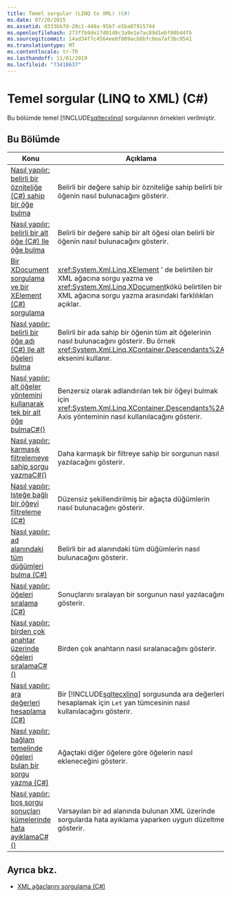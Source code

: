 ```yaml
---
title: Temel sorgular (LINQ to XML) (C#)
ms.date: 07/20/2015
ms.assetid: d333bb7d-20c1-448a-95b7-e5ba07915744
ms.openlocfilehash: 273ffb9de17d01d0c3a9e1e7ac89d1ebf80b44fb
ms.sourcegitcommit: 14ad34f7c4564ee0f009acb8bfc0ea7af3bc9541
ms.translationtype: MT
ms.contentlocale: tr-TR
ms.lasthandoff: 11/01/2019
ms.locfileid: "73418637"
---
```

# <a name="basic-queries-linq-to-xml-c"></a>Temel sorgular (LINQ to XML) (C#)
Bu bölümde temel [!INCLUDE[sqltecxlinq](~/includes/sqltecxlinq-md.md)] sorgularının örnekleri verilmiştir.  
  
## <a name="in-this-section"></a>Bu Bölümde  
  
|Konu|Açıklama|  
|-----------|-----------------|  
|[Nasıl yapılır: belirli bir özniteliğe (C#) sahip bir öğe bulma](./how-to-find-an-element-with-a-specific-attribute.md)|Belirli bir değere sahip bir özniteliğe sahip belirli bir öğenin nasıl bulunacağını gösterir.|  
|[Nasıl yapılır: belirli bir alt öğe (C#) Ile öğe bulma](./how-to-find-an-element-with-a-specific-child-element.md)|Belirli bir değere sahip bir alt öğesi olan belirli bir öğenin nasıl bulunacağını gösterir.|  
|[Bir XDocument sorgulama ve bir XElement (C#) sorgulama](./querying-an-xdocument-vs-querying-an-xelement.md)|<xref:System.Xml.Linq.XElement> ' de belirtilen bir XML ağacına sorgu yazma ve <xref:System.Xml.Linq.XDocument>kökü belirtilen bir XML ağacına sorgu yazma arasındaki farklılıkları açıklar.|  
|[Nasıl yapılır: belirli bir öğe adı (C#) Ile alt öğeleri bulma](./how-to-find-descendants-with-a-specific-element-name.md)|Belirli bir ada sahip bir öğenin tüm alt öğelerinin nasıl bulunacağını gösterir. Bu örnek <xref:System.Xml.Linq.XContainer.Descendants%2A> eksenini kullanır.|  
|[Nasıl yapılır: alt öğeler yöntemini kullanarak tek bir alt öğe bulmaC#()](./how-to-find-a-single-descendant-using-the-descendants-method.md)|Benzersiz olarak adlandırılan tek bir öğeyi bulmak için <xref:System.Xml.Linq.XContainer.Descendants%2A> Axis yönteminin nasıl kullanılacağını gösterir.|  
|[Nasıl yapılır: karmaşık filtrelemeye sahip sorgu yazmaC#()](./how-to-write-queries-with-complex-filtering.md)|Daha karmaşık bir filtreye sahip bir sorgunun nasıl yazılacağını gösterir.|  
|[Nasıl yapılır: Isteğe bağlı bir öğeyi filtreleme (C#)](./how-to-filter-on-an-optional-element.md)|Düzensiz şekillendirilmiş bir ağaçta düğümlerin nasıl bulunacağını gösterir.|  
|[Nasıl yapılır: ad alanındaki tüm düğümleri bulma (C#)](./how-to-find-all-nodes-in-a-namespace.md)|Belirli bir ad alanındaki tüm düğümlerin nasıl bulunacağını gösterir.|  
|[Nasıl yapılır: öğeleri sıralama (C#)](./how-to-sort-elements.md)|Sonuçlarını sıralayan bir sorgunun nasıl yazılacağını gösterir.|  
|[Nasıl yapılır: birden çok anahtar üzerinde öğeleri sıralamaC#()](./how-to-sort-elements-on-multiple-keys.md)|Birden çok anahtarın nasıl sıralanacağını gösterir.|  
|[Nasıl yapılır: ara değerleri hesaplama (C#)](./how-to-calculate-intermediate-values.md)|Bir [!INCLUDE[sqltecxlinq](~/includes/sqltecxlinq-md.md)] sorgusunda ara değerleri hesaplamak için `Let` yan tümcesinin nasıl kullanılacağını gösterir.|  
|[Nasıl yapılır: bağlam temelinde öğeleri bulan bir sorgu yazma (C#)](./how-to-write-a-query-that-finds-elements-based-on-context.md)|Ağaçtaki diğer öğelere göre öğelerin nasıl ekleneceğini gösterir.|  
|[Nasıl yapılır: boş sorgu sonuçları kümelerinde hata ayıklamaC#()](./how-to-debug-empty-query-results-sets.md)|Varsayılan bir ad alanında bulunan XML üzerinde sorgularda hata ayıklama yaparken uygun düzeltme gösterir.|  
  
## <a name="see-also"></a>Ayrıca bkz.

- [XML ağaçlarını sorgulama (C#)](how-to-find-an-element-with-a-specific-attribute.md)

